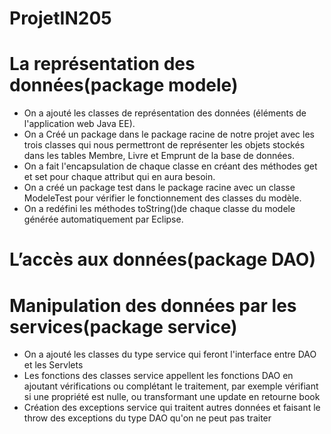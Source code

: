 # ProjetIN205

#  La représentation des données(package modele)
- On a ajouté les classes de représentation des données (éléments de l'application web Java EE). 
- On a Créé un package dans le package racine de notre projet avec les trois classes qui nous permettront de représenter les objets stockés dans les tables Membre, Livre et Emprunt de la base de données.
- On a fait l'encapsulation de chaque classe en créant des méthodes get et set pour chaque attribut qui en aura besoin.
- On a créé un package test dans le package racine avec un classe ModeleTest pour vérifier le fonctionnement des classes du modèle.
- On a redéfini les méthodes toString()de chaque classe du modele générée automatiquement par Eclipse.
# L’accès aux données(package DAO)



# Manipulation des données par les services(package service)
- On a ajouté les classes du type service qui feront l'interface entre DAO et les Servlets
- Les fonctions des classes service appellent les fonctions DAO en ajoutant vérifications ou complétant le traitement, par exemple vérifiant si une propriété est nulle, ou transformant une update en retourne book
- Création des exceptions service qui traitent autres données et faisant le throw des exceptions du type DAO qu'on ne peut pas  traiter

